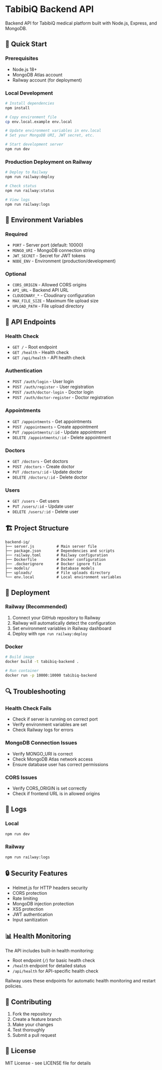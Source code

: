 # TabibiQ Backend API

Backend API for TabibiQ medical platform built with Node.js, Express, and MongoDB.

## 🚀 Quick Start

### Prerequisites
- Node.js 18+ 
- MongoDB Atlas account
- Railway account (for deployment)

### Local Development
```bash
# Install dependencies
npm install

# Copy environment file
cp env.local.example env.local

# Update environment variables in env.local
# Set your MongoDB URI, JWT secret, etc.

# Start development server
npm run dev
```

### Production Deployment on Railway
```bash
# Deploy to Railway
npm run railway:deploy

# Check status
npm run railway:status

# View logs
npm run railway:logs
```

## 🔧 Environment Variables

### Required
- `PORT` - Server port (default: 10000)
- `MONGO_URI` - MongoDB connection string
- `JWT_SECRET` - Secret for JWT tokens
- `NODE_ENV` - Environment (production/development)

### Optional
- `CORS_ORIGIN` - Allowed CORS origins
- `API_URL` - Backend API URL
- `CLOUDINARY_*` - Cloudinary configuration
- `MAX_FILE_SIZE` - Maximum file upload size
- `UPLOAD_PATH` - File upload directory

## 📡 API Endpoints

### Health Check
- `GET /` - Root endpoint
- `GET /health` - Health check
- `GET /api/health` - API health check

### Authentication
- `POST /auth/login` - User login
- `POST /auth/register` - User registration
- `POST /auth/doctor-login` - Doctor login
- `POST /auth/doctor-register` - Doctor registration

### Appointments
- `GET /appointments` - Get appointments
- `POST /appointments` - Create appointment
- `PUT /appointments/:id` - Update appointment
- `DELETE /appointments/:id` - Delete appointment

### Doctors
- `GET /doctors` - Get doctors
- `POST /doctors` - Create doctor
- `PUT /doctors/:id` - Update doctor
- `DELETE /doctors/:id` - Delete doctor

### Users
- `GET /users` - Get users
- `PUT /users/:id` - Update user
- `DELETE /users/:id` - Delete user

## 🏗️ Project Structure

```
backend-iq/
├── server.js          # Main server file
├── package.json       # Dependencies and scripts
├── railway.toml       # Railway configuration
├── Dockerfile         # Docker configuration
├── .dockerignore      # Docker ignore file
├── models/            # Database models
├── uploads/           # File uploads directory
└── env.local          # Local environment variables
```

## 🚀 Deployment

### Railway (Recommended)
1. Connect your GitHub repository to Railway
2. Railway will automatically detect the configuration
3. Set environment variables in Railway dashboard
4. Deploy with `npm run railway:deploy`

### Docker
```bash
# Build image
docker build -t tabibiq-backend .

# Run container
docker run -p 10000:10000 tabibiq-backend
```

## 🔍 Troubleshooting

### Health Check Fails
- Check if server is running on correct port
- Verify environment variables are set
- Check Railway logs for errors

### MongoDB Connection Issues
- Verify MONGO_URI is correct
- Check MongoDB Atlas network access
- Ensure database user has correct permissions

### CORS Issues
- Verify CORS_ORIGIN is set correctly
- Check if frontend URL is in allowed origins

## 📝 Logs

### Local
```bash
npm run dev
```

### Railway
```bash
npm run railway:logs
```

## 🔒 Security Features

- Helmet.js for HTTP headers security
- CORS protection
- Rate limiting
- MongoDB injection protection
- XSS protection
- JWT authentication
- Input sanitization

## 📊 Health Monitoring

The API includes built-in health monitoring:
- Root endpoint (`/`) for basic health check
- `/health` endpoint for detailed status
- `/api/health` for API-specific health check

Railway uses these endpoints for automatic health monitoring and restart policies.

## 🤝 Contributing

1. Fork the repository
2. Create a feature branch
3. Make your changes
4. Test thoroughly
5. Submit a pull request

## 📄 License

MIT License - see LICENSE file for details 